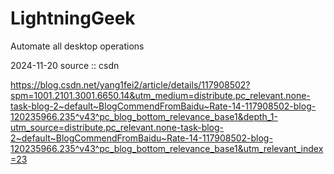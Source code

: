 # LightningGeek
Automate all desktop operations

2024-11-20
source :: csdn

https://blog.csdn.net/yang1fei2/article/details/117908502?spm=1001.2101.3001.6650.14&utm_medium=distribute.pc_relevant.none-task-blog-2~default~BlogCommendFromBaidu~Rate-14-117908502-blog-120235966.235^v43^pc_blog_bottom_relevance_base1&depth_1-utm_source=distribute.pc_relevant.none-task-blog-2~default~BlogCommendFromBaidu~Rate-14-117908502-blog-120235966.235^v43^pc_blog_bottom_relevance_base1&utm_relevant_index=23

